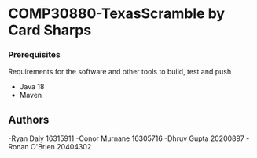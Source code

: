 # COMP30880-TexasScramble by Card Sharps

### Prerequisites

Requirements for the software and other tools to build, test and push 
- Java 18
- Maven


## Authors

 -Ryan Daly                    16315911
 -Conor Murnane                16305716
 -Dhruv Gupta                  20200897
 -Ronan O'Brien                20404302
